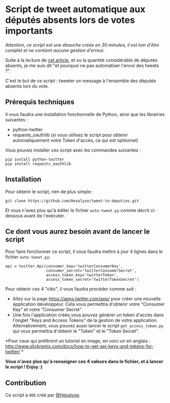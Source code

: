 # Script de tweet automatique aux députés absents lors de votes importants

*Attention, ce script est une ébauche créée en 30 minutes, il est loin d'être complet et ne contient aucune gestion d'erreur.*

Suite à la lecture de [cet article](http://www.liberation.fr/france/2016/02/09/etat-d-urgence-demandez-a-votre-depute-pourquoi-il-n-a-pas-vote-lundi_1432146), et vu la quantité considérable de députés absents, je me suis dit "et pourquoi ne pas automatiser l'envoi des tweets ?".

C'est le but de ce script : tweeter un message à l'ensemble des députés absents lors du vote.

## Prérequis techniques
Il vous faudra une installation fonctionnelle de Python, ainsi que les librairies suivantes :
* python-twitter
* requests_oauthlib (si vous utilisez le script pour obtenir automatiquement votre Token d'accès, ce qui est optionnel)

Vous pouvez installer ces script avec les commandes suivantes :

    pip install python-twitter
    pip install requests_oauthlib

## Installation
Pour obtenir le script, rien de plus simple :
    
    git clone https://github.com/Hexalyse/tweet-to-deputies.git
    
Et vous n'avez plus qu'à éditer le fichier `auto-tweet.py` comme décrit ci-dessous avant de l'exécuter.

## Ce dont vous aurez besoin avant de lancer le script

Pour faire fonctionner ce script, il vous faudra mettre à jour 4 lignes dans le fichier `auto-tweet.py`:

    api = twitter.Api(consumer_key='twitterConsumerKey',
                      consumer_secret='twitterConsumerSecret',
                      access_token_key='twitterToken',
                      access_token_secret='twitterTokenSecret')
                      
Pour obtenir ces 4 "clés", il vous faudra procéder comme suit :
* Allez sur la page https://apps.twitter.com/app/ pour créer une nouvelle application développeur. Cela vous permettra d'obtenir votre "Consumer Key" et votre "Consumer Secret"
* Une fois l'application créée,vous pouvez générer un token d'accès dans l'onglet "Keys and Access Tokens" de la gestion de votre application. Alternativement, vous pouvez aussi lancer le script `get_access_token.py` qui vous permettra d'obtenir le "Token" et le "Token Secret".

*Pour ceux qui préfèrent un tutoriel en image, en voici un en anglais : http://www.slickremix.com/docs/how-to-get-api-keys-and-tokens-for-twitter/ *

**Vous n'avez plus qu'à renseigner ces 4 valeurs dans le fichier, et à lancer le script ! Enjoy :)**

## Contribution
Ce script a été créé par [@Hexalyse](https://github.com/Hexalyse/).
